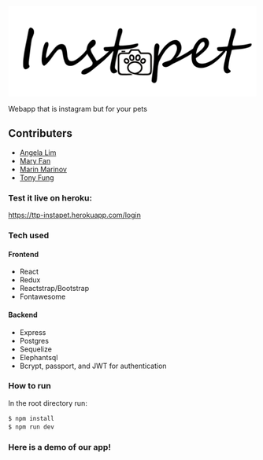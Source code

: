 ![alt text](client/src/img/logo.png)

Webapp that is instagram but for your pets

## Contributers

-   [Angela Lim](https://github.com/angelalim1010)
-   [Mary Fan](https://github.com/maryfan1106)
-   [Marin Marinov](https://github.com/marinov98)
-   [Tony Fung](https://github.com/tfung5)

### Test it live on heroku:
https://ttp-instapet.herokuapp.com/login

### Tech used
#### Frontend
-   React
-   Redux
-   Reactstrap/Bootstrap
-   Fontawesome
#### Backend
-   Express
-   Postgres
-   Sequelize
-   Elephantsql
-   Bcrypt, passport, and JWT for authentication

### How to run
In the root directory run:
```sh
$ npm install
$ npm run dev
```
### Here is a demo of our app!
